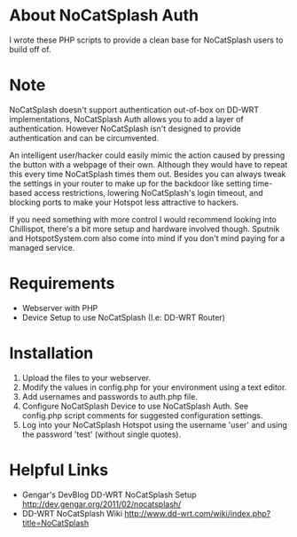 # About NoCatSplash Auth
I wrote these PHP scripts to provide a clean base for NoCatSplash users to build off of.

# Note
NoCatSplash doesn't support authentication out-of-box on DD-WRT implementations, NoCatSplash Auth
allows you to add a layer of authentication. However NoCatSplash isn't designed to provide authentication
and can be circumvented.

An intelligent user/hacker could easily mimic the action caused by pressing the button with a webpage of their own. Although
they would have to repeat this every time NoCatSplash times them out. Besides you can always tweak the settings in your router
to make up for the backdoor like setting time-based access restrictions, lowering NoCatSplash's login timeout, and blocking ports to
make your Hotspot less attractive to hackers.

If you need something with more control I would recommend looking into Chillispot, there's a bit more setup and hardware involved though.
Sputnik and HotspotSystem.com also come into mind if you don't mind paying for a managed service.

# Requirements
* Webserver with PHP
* Device Setup to use NoCatSplash (I.e: DD-WRT Router)

# Installation
1. Upload the files to your webserver.
2. Modify the values in config.php for your environment using a text editor.
3. Add usernames and passwords to auth.php file.
4. Configure NoCatSplash Device to use NoCatSplash Auth. See config.php script comments for suggested configuration settings.
5. Log into your NoCatSplash Hotspot using the username 'user' and using the password 'test' (without single quotes).

# Helpful Links
* Gengar's DevBlog DD-WRT NoCatSplash Setup http://dev.gengar.org/2011/02/nocatsplash/
* DD-WRT NoCatSplash Wiki http://www.dd-wrt.com/wiki/index.php?title=NoCatSplash
